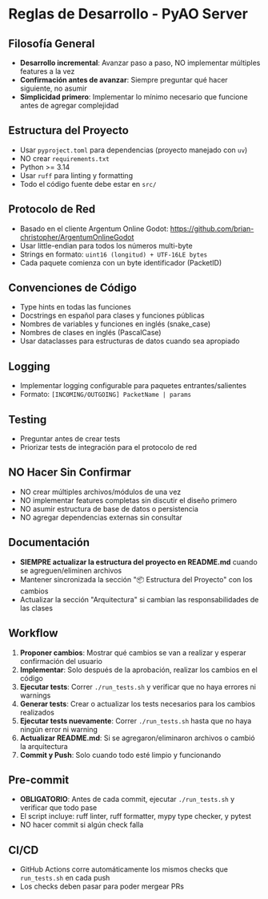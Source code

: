 # Reglas de Desarrollo - PyAO Server

## Filosofía General
- **Desarrollo incremental**: Avanzar paso a paso, NO implementar múltiples features a la vez
- **Confirmación antes de avanzar**: Siempre preguntar qué hacer siguiente, no asumir
- **Simplicidad primero**: Implementar lo mínimo necesario que funcione antes de agregar complejidad

## Estructura del Proyecto
- Usar `pyproject.toml` para dependencias (proyecto manejado con `uv`)
- NO crear `requirements.txt`
- Python >= 3.14
- Usar `ruff` para linting y formatting
- Todo el código fuente debe estar en `src/`

## Protocolo de Red
- Basado en el cliente Argentum Online Godot: https://github.com/brian-christopher/ArgentumOnlineGodot
- Usar little-endian para todos los números multi-byte
- Strings en formato: `uint16 (longitud) + UTF-16LE bytes`
- Cada paquete comienza con un byte identificador (PacketID)

## Convenciones de Código
- Type hints en todas las funciones
- Docstrings en español para clases y funciones públicas
- Nombres de variables y funciones en inglés (snake_case)
- Nombres de clases en inglés (PascalCase)
- Usar dataclasses para estructuras de datos cuando sea apropiado

## Logging
- Implementar logging configurable para paquetes entrantes/salientes
- Formato: `[INCOMING/OUTGOING] PacketName | params`

## Testing
- Preguntar antes de crear tests
- Priorizar tests de integración para el protocolo de red

## NO Hacer Sin Confirmar
- NO crear múltiples archivos/módulos de una vez
- NO implementar features completas sin discutir el diseño primero
- NO asumir estructura de base de datos o persistencia
- NO agregar dependencias externas sin consultar

## Documentación
- **SIEMPRE actualizar la estructura del proyecto en README.md** cuando se agreguen/eliminen archivos
- Mantener sincronizada la sección "📦 Estructura del Proyecto" con los cambios
- Actualizar la sección "Arquitectura" si cambian las responsabilidades de las clases

## Workflow
1. **Proponer cambios**: Mostrar qué cambios se van a realizar y esperar confirmación del usuario
2. **Implementar**: Solo después de la aprobación, realizar los cambios en el código
3. **Ejecutar tests**: Correr `./run_tests.sh` y verificar que no haya errores ni warnings
4. **Generar tests**: Crear o actualizar los tests necesarios para los cambios realizados
5. **Ejecutar tests nuevamente**: Correr `./run_tests.sh` hasta que no haya ningún error ni warning
6. **Actualizar README.md**: Si se agregaron/eliminaron archivos o cambió la arquitectura
7. **Commit y Push**: Solo cuando todo esté limpio y funcionando

## Pre-commit
- **OBLIGATORIO**: Antes de cada commit, ejecutar `./run_tests.sh` y verificar que todo pase
- El script incluye: ruff linter, ruff formatter, mypy type checker, y pytest
- NO hacer commit si algún check falla

## CI/CD
- GitHub Actions corre automáticamente los mismos checks que `run_tests.sh` en cada push
- Los checks deben pasar para poder mergear PRs
